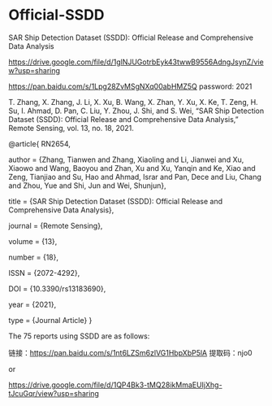 # Official-SSDD
SAR Ship Detection Dataset (SSDD): Official Release and Comprehensive Data Analysis

https://drive.google.com/file/d/1glNJUGotrbEyk43twwB9556AdngJsynZ/view?usp=sharing

https://pan.baidu.com/s/1Lpg28ZvMSgNXq00abHMZ5Q  password: 2021 

T. Zhang, X. Zhang, J. Li, X. Xu, B. Wang, X. Zhan, Y. Xu, X. Ke, T. Zeng, H. Su, I. Ahmad, D. Pan, C. Liu, Y. Zhou, J. Shi, and S. Wei, “SAR Ship Detection Dataset (SSDD): Official Release and Comprehensive Data Analysis,” Remote Sensing, vol. 13, no. 18, 2021.

@article{
RN2654,
   
   author = {Zhang, Tianwen and Zhang, Xiaoling and Li, Jianwei and Xu, Xiaowo and Wang, Baoyou and Zhan, Xu and Xu, Yanqin and Ke, Xiao and Zeng, Tianjiao and Su, Hao and Ahmad, Israr and Pan, Dece and Liu, Chang and Zhou, Yue and Shi, Jun and Wei, Shunjun},
   
   title = {SAR Ship Detection Dataset (SSDD): Official Release and Comprehensive Data Analysis},
   
   journal = {Remote Sensing},
   
   volume = {13},
   
   number = {18},
   
   ISSN = {2072-4292},
   
   DOI = {10.3390/rs13183690},
   
   year = {2021},
   
   type = {Journal Article}
}

The 75 reports using SSDD are as follows:

链接：https://pan.baidu.com/s/1nt6LZSm6zlVG1HbpXbP5lA 
提取码：njo0 

or 

https://drive.google.com/file/d/1QP4Bk3-tMQ28ikMmaEUIjXhg-tJcuGqr/view?usp=sharing
